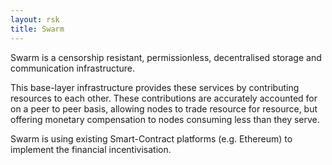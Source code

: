 ```yaml
---
layout: rsk
title: Swarm
---
```


Swarm is a censorship resistant, permissionless, decentralised storage and communication infrastructure.

This base-layer infrastructure provides these services by contributing resources to each other. These contributions are accurately accounted for on a peer to peer basis, allowing nodes to trade resource for resource, but offering monetary compensation to nodes consuming less than they serve.

Swarm is using existing Smart-Contract platforms (e.g. Ethereum) to implement the financial incentivisation.
